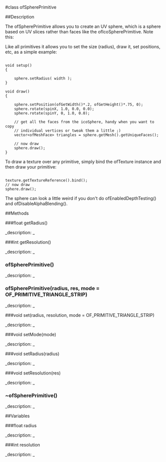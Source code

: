#class ofSpherePrimitive


##Description


The ofSpherePrimitive allows you to create an UV sphere, which is a sphere based on UV slices rather than faces like the ofIcoSpherePrimitive. Note this:

Like all primitives it allows you to set the size (radius), draw it, set positions, etc, as a simple example:

~~~~{.cpp}

void setup()
{

	sphere.setRadius( width );
}

void draw()
{

	sphere.setPosition(ofGetWidth()*.2, ofGetHeight()*.75, 0);
	sphere.rotate(spinX, 1.0, 0.0, 0.0);
	sphere.rotate(spinY, 0, 1.0, 0.0);

	// get all the faces from the icoSphere, handy when you want to copy
	// individual vertices or tweak them a little ;)
	vector<ofMeshFace> triangles = sphere.getMesh().getUniqueFaces();

	// now draw
	sphere.draw();
}
~~~~

To draw a texture over any primitive, simply bind the ofTexture instance and then draw your primitive:

~~~~{.cpp}

texture.getTextureReference().bind();
// now draw
sphere.draw();

~~~~


The sphere can look a little weird if you don't do ofEnabledDepthTesting() and ofDisableAlphaBlending().

##Methods



###float getRadius()

<!--
_syntax: getRadius()_
_name: getRadius_
_returns: float_
_returns_description: _
_parameters: _
_access: public_
_version_started: 0073_
_version_deprecated: _
_summary: _
_constant: False_
_static: no_
_visible: True_
_advanced: False_
-->

_description: _







<!----------------------------------------------------------------------------->

###int getResolution()

<!--
_syntax: getResolution()_
_name: getResolution_
_returns: int_
_returns_description: _
_parameters: _
_access: public_
_version_started: 0073_
_version_deprecated: _
_summary: _
_constant: False_
_static: no_
_visible: True_
_advanced: False_
-->

_description: _







<!----------------------------------------------------------------------------->

### ofSpherePrimitive()

<!--
_syntax: ofSpherePrimitive()_
_name: ofSpherePrimitive_
_returns: _
_returns_description: _
_parameters: _
_access: public_
_version_started: 0073_
_version_deprecated: _
_summary: _
_constant: False_
_static: no_
_visible: True_
_advanced: False_
-->

_description: _







<!----------------------------------------------------------------------------->

### ofSpherePrimitive(radius, res, mode = OF_PRIMITIVE_TRIANGLE_STRIP)

<!--
_syntax: ofSpherePrimitive(radius, res, mode = OF_PRIMITIVE_TRIANGLE_STRIP)_
_name: ofSpherePrimitive_
_returns: _
_returns_description: _
_parameters: float radius, int res, ofPrimitiveMode mode=OF_PRIMITIVE_TRIANGLE_STRIP_
_access: public_
_version_started: 0073_
_version_deprecated: _
_summary: _
_constant: False_
_static: no_
_visible: True_
_advanced: False_
-->

_description: _







<!----------------------------------------------------------------------------->

###void set(radius, resolution, mode = OF_PRIMITIVE_TRIANGLE_STRIP)

<!--
_syntax: set(radius, resolution, mode = OF_PRIMITIVE_TRIANGLE_STRIP)_
_name: set_
_returns: void_
_returns_description: _
_parameters: float radius, int resolution, ofPrimitiveMode mode=OF_PRIMITIVE_TRIANGLE_STRIP_
_access: public_
_version_started: 0073_
_version_deprecated: _
_summary: _
_constant: False_
_static: no_
_visible: True_
_advanced: False_
-->

_description: _







<!----------------------------------------------------------------------------->

###void setMode(mode)

<!--
_syntax: setMode(mode)_
_name: setMode_
_returns: void_
_returns_description: _
_parameters: ofPrimitiveMode mode_
_access: public_
_version_started: 0073_
_version_deprecated: _
_summary: _
_constant: False_
_static: no_
_visible: True_
_advanced: False_
-->

_description: _







<!----------------------------------------------------------------------------->

###void setRadius(radius)

<!--
_syntax: setRadius(radius)_
_name: setRadius_
_returns: void_
_returns_description: _
_parameters: float radius_
_access: public_
_version_started: 0073_
_version_deprecated: _
_summary: _
_constant: False_
_static: no_
_visible: True_
_advanced: False_
-->

_description: _







<!----------------------------------------------------------------------------->

###void setResolution(res)

<!--
_syntax: setResolution(res)_
_name: setResolution_
_returns: void_
_returns_description: _
_parameters: int res_
_access: public_
_version_started: 0073_
_version_deprecated: _
_summary: _
_constant: False_
_static: no_
_visible: True_
_advanced: False_
-->

_description: _







<!----------------------------------------------------------------------------->

### ~ofSpherePrimitive()

<!--
_syntax: ~ofSpherePrimitive()_
_name: ~ofSpherePrimitive_
_returns: _
_returns_description: _
_parameters: _
_access: public_
_version_started: 0073_
_version_deprecated: _
_summary: _
_constant: False_
_static: no_
_visible: True_
_advanced: False_
-->

_description: _







<!----------------------------------------------------------------------------->

##Variables



###float radius

<!--
_name: radius_
_type: float_
_access: protected_
_version_started: 0073_
_version_deprecated: _
_summary: _
_visible: True_
_constant: True_
_advanced: False_
-->

_description: _







<!----------------------------------------------------------------------------->

###int resolution

<!--
_name: resolution_
_type: int_
_access: protected_
_version_started: 0073_
_version_deprecated: _
_summary: _
_visible: True_
_constant: True_
_advanced: False_
-->

_description: _







<!----------------------------------------------------------------------------->

